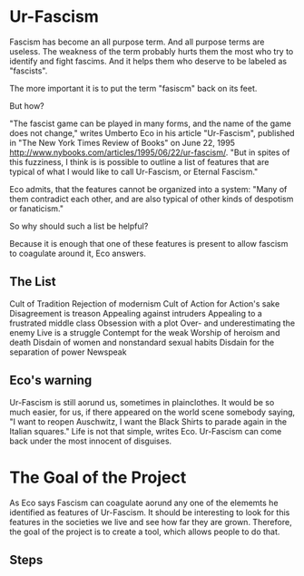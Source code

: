 # Ur-Fascism

Fascism has become an all purpose term. And all purpose terms are useless. The weakness of the term probably hurts them the most who try to identify and fight fascims. And it helps them who deserve to be labeled as "fascists". 

The more important it is to put the term "fasiscm" back on its feet. 

But how?

"The fascist game can be played in many forms, and the name of the game does not change," writes Umberto Eco in his article "Ur-Fascism", published in "The New York Times Review of Books" on June 22, 1995 http://www.nybooks.com/articles/1995/06/22/ur-fascism/. "But in spites of this fuzziness, I think is is possible to outline a list of features that are typical of what I would like to call Ur-Fascism, or Eternal Fascism."

Eco admits, that the features cannot be organized into a system: "Many of them contradict each other, and are also typical  of other kinds of despotism or fanaticism." 

So why should such a list be helpful?

Because it is enough that one of these features is present to allow fascism to coagulate around it, Eco answers. 

## The List

Cult of Tradition
Rejection of modernism
Cult of Action for Action's sake
Disagreement is treason
Appealing against intruders
Appealing to a frustrated middle class
Obsession with a plot
Over- and underestimating the enemy
Live is a struggle
Contempt for the weak
Worship of heroism and death
Disdain of women and nonstandard sexual habits
Disdain for the separation of power
Newspeak

## Eco's warning

Ur-Fascism is still aorund us, sometimes in plainclothes. It would be so much easier, for us, if there appeared on the world scene somebody saying, "I want to reopen Auschwitz, I want the Black Shirts to parade again in the Italian squares." Life is not that simple, writes Eco. Ur-Fascism can come back under the most innocent of disguises.

# The Goal of the Project

As Eco says Fascism can coagulate aorund any one of the elememts he identified as features of Ur-Fascism. It should be interesting to look for this features in the societies we live and see how far they are grown. Therefore, the goal of the project is to create a tool, which allows people to do that. 

## Steps


